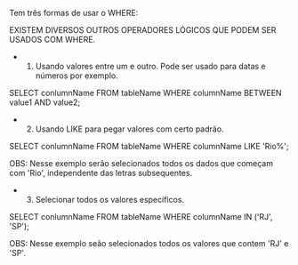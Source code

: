 Tem três formas de usar o WHERE:

EXISTEM DIVERSOS OUTROS OPERADORES LÓGICOS QUE PODEM SER USADOS COM WHERE.

* 1. Usando valores entre um e outro. Pode ser usado para datas e números por exemplo.

SELECT conlumnName
FROM tableName
WHERE columnName BETWEEN value1 AND value2;

* 2. Usando LIKE para pegar valores com certo padrão.

SELECT conlumnName
FROM tableName
WHERE columnName LIKE 'Rio%';

OBS: Nesse exemplo serão selecionados todos os dados que começam com 'Rio', independente das letras subsequentes.

* 3. Selecionar todos os valores específicos.

SELECT conlumnName
FROM tableName
WHERE columnName IN ('RJ', 'SP');

OBS: Nesse exemplo seão selecionados todos os valores que contem 'RJ' e 'SP'.